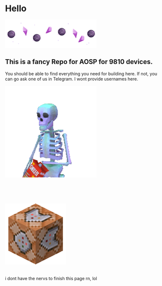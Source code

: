 # Hello

<img src="aestetic.gif" width=300px>

## This is a fancy Repo for AOSP for 9810 devices.

You should be able to find everything you need for building here. If not, you can go ask one of us in Telegram. I wont provide usernames here.

<img src="funnyskeleton.gif" width=300px><br /><br /><br /><br /><br />

<img src="commandblock.webp" width=200px>
<br /><br /><br />
i dont have the nervs to finish this page rn, lol
